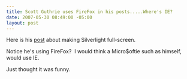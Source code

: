 ```yaml
---
title: Scott Guthrie uses FireFox in his posts.....Where's IE?
date: 2007-05-30 08:49:00 -05:00
layout: post
---
```


Here is his [post](http://weblogs.asp.net/scottgu/archive/2007/05/17/tip-trick-supporting-full-screen-mode-with-silverlight.aspx) about making Silverlight full-screen.

Notice he's using FireFox?  I would think a Micro$oftie such as himself, would use IE.  


Just thought it was funny.
